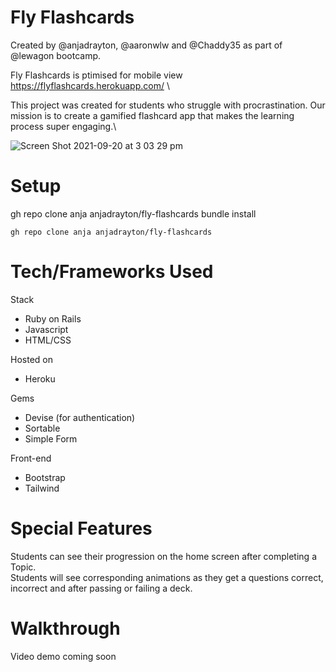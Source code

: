 # Fly Flashcards
Created by @anjadrayton, @aaronwlw and @Chaddy35 as part of @lewagon bootcamp.

Fly Flashcards is ptimised for mobile view https://flyflashcards.herokuapp.com/ \

This project was created for students who struggle with procrastination. Our mission is to create a gamified flashcard app that makes the learning process super engaging.\

![Screen Shot 2021-09-20 at 3 03 29 pm](https://user-images.githubusercontent.com/83281237/133960133-10b3ebbd-b321-471a-86e8-ce933a1c39d8.png)

# Setup
gh repo clone anja anjadrayton/fly-flashcards
bundle install
<pre><code>gh repo clone anja anjadrayton/fly-flashcards</code></pre>


# Tech/Frameworks Used

Stack
* Ruby on Rails
* Javascript
* HTML/CSS

Hosted on
* Heroku

Gems
* Devise (for authentication)
* Sortable
* Simple Form

Front-end
* Bootstrap
* Tailwind

# Special Features
Students can see their progression on the home screen after completing a Topic.\
Students will see corresponding animations as they get a questions correct, incorrect and after passing or failing a deck.

# Walkthrough
Video demo coming soon
